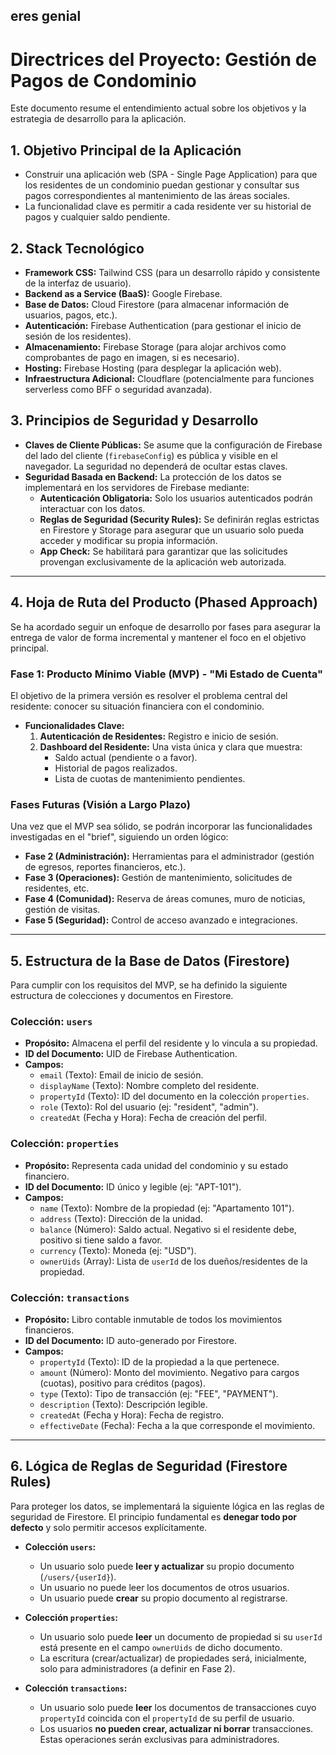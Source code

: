 eres genial
---

# Directrices del Proyecto: Gestión de Pagos de Condominio

Este documento resume el entendimiento actual sobre los objetivos y la estrategia de desarrollo para la aplicación.

## 1. Objetivo Principal de la Aplicación

- Construir una aplicación web (SPA - Single Page Application) para que los residentes de un condominio puedan gestionar y consultar sus pagos correspondientes al mantenimiento de las áreas sociales.
- La funcionalidad clave es permitir a cada residente ver su historial de pagos y cualquier saldo pendiente.

## 2. Stack Tecnológico

- **Framework CSS:** Tailwind CSS (para un desarrollo rápido y consistente de la interfaz de usuario).
- **Backend as a Service (BaaS):** Google Firebase.
- **Base de Datos:** Cloud Firestore (para almacenar información de usuarios, pagos, etc.).
- **Autenticación:** Firebase Authentication (para gestionar el inicio de sesión de los residentes).
- **Almacenamiento:** Firebase Storage (para alojar archivos como comprobantes de pago en imagen, si es necesario).
- **Hosting:** Firebase Hosting (para desplegar la aplicación web).
- **Infraestructura Adicional:** Cloudflare (potencialmente para funciones serverless como BFF o seguridad avanzada).

## 3. Principios de Seguridad y Desarrollo

- **Claves de Cliente Públicas:** Se asume que la configuración de Firebase del lado del cliente (`firebaseConfig`) es pública y visible en el navegador. La seguridad no dependerá de ocultar estas claves.
- **Seguridad Basada en Backend:** La protección de los datos se implementará en los servidores de Firebase mediante:
    - **Autenticación Obligatoria:** Solo los usuarios autenticados podrán interactuar con los datos.
    - **Reglas de Seguridad (Security Rules):** Se definirán reglas estrictas en Firestore y Storage para asegurar que un usuario solo pueda acceder y modificar su propia información.
    - **App Check:** Se habilitará para garantizar que las solicitudes provengan exclusivamente de la aplicación web autorizada.

---

## 4. Hoja de Ruta del Producto (Phased Approach)

Se ha acordado seguir un enfoque de desarrollo por fases para asegurar la entrega de valor de forma incremental y mantener el foco en el objetivo principal.

### Fase 1: Producto Mínimo Viable (MVP) - "Mi Estado de Cuenta"

El objetivo de la primera versión es resolver el problema central del residente: conocer su situación financiera con el condominio.

- **Funcionalidades Clave:**
    1.  **Autenticación de Residentes:** Registro e inicio de sesión.
    2.  **Dashboard del Residente:** Una vista única y clara que muestra:
        - Saldo actual (pendiente o a favor).
        - Historial de pagos realizados.
        - Lista de cuotas de mantenimiento pendientes.

### Fases Futuras (Visión a Largo Plazo)

Una vez que el MVP sea sólido, se podrán incorporar las funcionalidades investigadas en el "brief", siguiendo un orden lógico:

- **Fase 2 (Administración):** Herramientas para el administrador (gestión de egresos, reportes financieros, etc.).
- **Fase 3 (Operaciones):** Gestión de mantenimiento, solicitudes de residentes, etc.
- **Fase 4 (Comunidad):** Reserva de áreas comunes, muro de noticias, gestión de visitas.
- **Fase 5 (Seguridad):** Control de acceso avanzado e integraciones.

---

## 5. Estructura de la Base de Datos (Firestore)

Para cumplir con los requisitos del MVP, se ha definido la siguiente estructura de colecciones y documentos en Firestore.

### Colección: `users`
- **Propósito:** Almacena el perfil del residente y lo vincula a su propiedad.
- **ID del Documento:** UID de Firebase Authentication.
- **Campos:**
    - `email` (Texto): Email de inicio de sesión.
    - `displayName` (Texto): Nombre completo del residente.
    - `propertyId` (Texto): ID del documento en la colección `properties`.
    - `role` (Texto): Rol del usuario (ej: "resident", "admin").
    - `createdAt` (Fecha y Hora): Fecha de creación del perfil.

### Colección: `properties`
- **Propósito:** Representa cada unidad del condominio y su estado financiero.
- **ID del Documento:** ID único y legible (ej: "APT-101").
- **Campos:**
    - `name` (Texto): Nombre de la propiedad (ej: "Apartamento 101").
    - `address` (Texto): Dirección de la unidad.
    - `balance` (Número): Saldo actual. Negativo si el residente debe, positivo si tiene saldo a favor.
    - `currency` (Texto): Moneda (ej: "USD").
    - `ownerUids` (Array): Lista de `userId` de los dueños/residentes de la propiedad.

### Colección: `transactions`
- **Propósito:** Libro contable inmutable de todos los movimientos financieros.
- **ID del Documento:** ID auto-generado por Firestore.
- **Campos:**
    - `propertyId` (Texto): ID de la propiedad a la que pertenece.
    - `amount` (Número): Monto del movimiento. Negativo para cargos (cuotas), positivo para créditos (pagos).
    - `type` (Texto): Tipo de transacción (ej: "FEE", "PAYMENT").
    - `description` (Texto): Descripción legible.
    - `createdAt` (Fecha y Hora): Fecha de registro.
    - `effectiveDate` (Fecha): Fecha a la que corresponde el movimiento.

---

## 6. Lógica de Reglas de Seguridad (Firestore Rules)

Para proteger los datos, se implementará la siguiente lógica en las reglas de seguridad de Firestore. El principio fundamental es **denegar todo por defecto** y solo permitir accesos explícitamente.

- **Colección `users`:**
    - Un usuario solo puede **leer y actualizar** su propio documento (`/users/{userId}`).
    - Un usuario no puede leer los documentos de otros usuarios.
    - Un usuario puede **crear** su propio documento al registrarse.

- **Colección `properties`:**
    - Un usuario solo puede **leer** un documento de propiedad si su `userId` está presente en el campo `ownerUids` de dicho documento.
    - La escritura (crear/actualizar) de propiedades será, inicialmente, solo para administradores (a definir en Fase 2).

- **Colección `transactions`:**
    - Un usuario solo puede **leer** los documentos de transacciones cuyo `propertyId` coincida con el `propertyId` de su perfil de usuario.
    - Los usuarios **no pueden crear, actualizar ni borrar** transacciones. Estas operaciones serán exclusivas para administradores.
